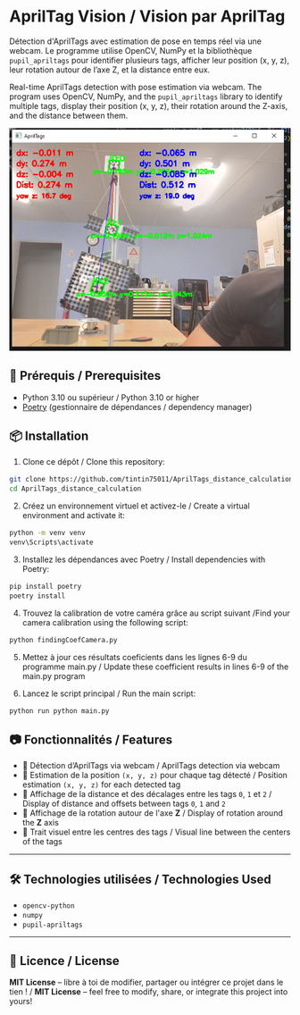 # AprilTag Vision / Vision par AprilTag

Détection d'AprilTags avec estimation de pose en temps réel via une webcam. Le programme utilise OpenCV, NumPy et la bibliothèque `pupil_apriltags` pour identifier plusieurs tags, afficher leur position (x, y, z), leur rotation autour de l’axe Z, et la distance entre eux.

Real-time AprilTags detection with pose estimation via webcam. The program uses OpenCV, NumPy, and the `pupil_apriltags` library to identify multiple tags, display their position (x, y, z), their rotation around the Z-axis, and the distance between them.

![Capture d'écran de l'application](images/Capture.PNG)

## 🔧 Prérequis / Prerequisites

- Python 3.10 ou supérieur / Python 3.10 or higher
- [Poetry](https://python-poetry.org/) (gestionnaire de dépendances / dependency manager)

## 📦 Installation

1. Clone ce dépôt / Clone this repository:

```bash
git clone https://github.com/tintin75011/AprilTags_distance_calculation.git
cd AprilTags_distance_calculation
```
2. Créez un environnement virtuel et activez-le / Create a virtual environment and activate it:
 ```bash
python -m venv venv
venv\Scripts\activate
```

3. Installez les dépendances avec Poetry / Install dependencies with Poetry:

```bash
pip install poetry
poetry install
```
4. Trouvez la calibration de votre caméra grâce au script suivant /Find your camera calibration using the following script:
```bash
python findingCoefCamera.py
```
5. Mettez à jour ces résultats coeficients dans les lignes 6-9 du programme main.py / Update these coefficient results in lines 6-9 of the main.py program

6. Lancez le script principal / Run the main script:
```bash
python run python main.py
```

## 📷 Fonctionnalités / Features

- 🎯 Détection d’AprilTags via webcam / AprilTags detection via webcam
- 📍 Estimation de la position `(x, y, z)`  pour chaque tag détecté / Position estimation `(x, y, z)` for each detected tag
- 📏 Affichage de la distance et des décalages entre les tags `0`, `1` et `2` / Display of distance and offsets between tags `0`, `1` and `2`
- 🔄 Affichage de la rotation autour de l'axe **Z** / Display of rotation around the **Z** axis
- 🧵 Trait visuel entre les centres des tags / Visual line between the centers of the tags

---

## 🛠 Technologies utilisées / Technologies Used

- `opencv-python`
- `numpy`
- `pupil-apriltags`

---

## 📜 Licence / License

**MIT License** – libre à toi de modifier, partager ou intégrer ce projet dans le tien ! / **MIT License** – feel free to modify, share, or integrate this project into yours!
